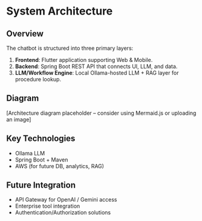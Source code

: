 # System Architecture

## Overview

The chatbot is structured into three primary layers:

1. **Frontend**: Flutter application supporting Web & Mobile.
2. **Backend**: Spring Boot REST API that connects UI, LLM, and data.
3. **LLM/Workflow Engine**: Local Ollama-hosted LLM + RAG layer for procedure lookup.

## Diagram

[Architecture diagram placeholder – consider using Mermaid.js or uploading an image]

## Key Technologies

- Ollama LLM
- Spring Boot + Maven
- AWS (for future DB, analytics, RAG)

## Future Integration

- API Gateway for OpenAI / Gemini access
- Enterprise tool integration
- Authentication/Authorization solutions
